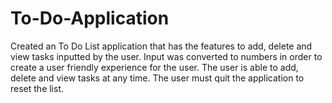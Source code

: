 # To-Do-Application

Created an To Do List application that has the features to add, delete and view tasks inputted by the user.
Input was converted to numbers in order to create a user friendly experience for the user.
The user is able to add, delete and view tasks at any time. The user must quit the application to reset the list.
